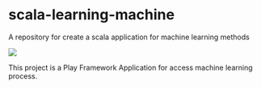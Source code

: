 # scala-learning-machine
A repository for create a scala application for machine learning methods

[<img src="https://img.shields.io/travis/playframework/play-scala-starter-example.svg"/>](https://travis-ci.org/playframework/play-scala-starter-example)

This project is a Play Framework Application for access machine learning process.